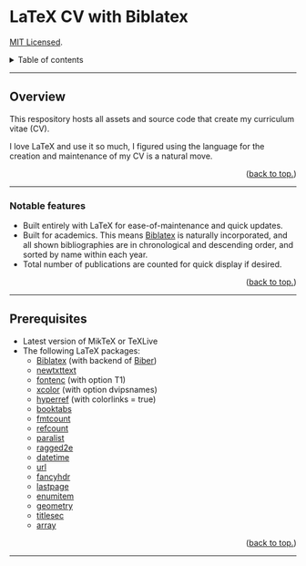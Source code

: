# LaTeX CV with Biblatex

[MIT Licensed](https://github.com/PaulTran47/CV/blob/master/LICENCE.md).

<details>
  <summary>Table of contents</summary>
  <ul>
    <li>
      <a href="#overview">Overview</a>
      <ul>
        <li><a href="#notable-features">Notable features</a></li>
      </ul>
    </li>
    <li><a href="#prerequisites">Prerequisites</a></li>
  </ul>
</details>

---

## Overview

This respository hosts all assets and source code that create my curriculum vitae (CV).

I love LaTeX and use it so much, I figured using the language for the creation and maintenance of my CV is a natural move. 

<p align="right">
  (<a href="#latex-cv-with-biblatex">back to top.</a>)
</p>

---

### Notable features

* Built entirely with LaTeX for ease-of-maintenance and quick updates.
* Built for academics. This means [Biblatex](https://ctan.org/pkg/biblatex?lang=en) is naturally incorporated, and all shown bibliographies are in chronological and descending order, and sorted by name within each year.
* Total number of publications are counted for quick display if desired.

<p align="right">
  (<a href="#latex-cv-with-biblatex">back to top.</a>)
</p>

---

## Prerequisites

* Latest version of MikTeX or TeXLive
* The following LaTeX packages:
  * [Biblatex](https://ctan.org/pkg/biblatex) (with backend of [Biber](https://ctan.org/pkg/biber))
  * [newtxttext](https://ctan.org/pkg/newtx)
  * [fontenc](https://ctan.org/pkg/fontenc) (with option T1)
  * [xcolor](https://ctan.org/pkg/xcolor) (with option dvipsnames)
  * [hyperref](https://ctan.org/pkg/hyperref) (with colorlinks = true)
  * [booktabs](https://ctan.org/pkg/booktabs)
  * [fmtcount](https://ctan.org/pkg/fmtcount)
  * [refcount](https://ctan.org/pkg/refcount)
  * [paralist](https://ctan.org/pkg/paralist)
  * [ragged2e](https://ctan.org/pkg/ragged2e)
  * [datetime](https://ctan.org/pkg/datetime)
  * [url](https://ctan.org/pkg/url)
  * [fancyhdr](https://ctan.org/pkg/fancyhdr)
  * [lastpage](https://ctan.org/pkg/lastpage)
  * [enumitem](https://ctan.org/pkg/enumitem)
  * [geometry](https://ctan.org/pkg/geometry)
  * [titlesec](https://ctan.org/pkg/titlesec)
  * [array](https://ctan.org/pkg/array)

<p align="right">
  (<a href="#latex-cv-with-biblatex">back to top.</a>)
</p>

---
